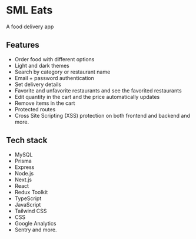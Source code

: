 # SML Eats

A food delivery app

## Features

- Order food with different options
- Light and dark themes
- Search by category or restaurant name
- Email + password authentication
- Set delivery details
- Favorite and unfavorite restaurants and see the favorited restaurants
- Edit quantity in the cart and the price automatically updates
- Remove items in the cart
- Protected routes
- Cross Site Scripting (XSS) protection on both frontend and backend and more.

## Tech stack

- MySQL
- Prisma
- Express
- Node.js
- Next.js
- React
- Redux Toolkit
- TypeScript
- JavaScript
- Tailwind CSS
- CSS
- Google Analytics
- Sentry and more.
